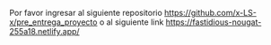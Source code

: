 Por favor ingresar al siguiente repositorio https://github.com/x-LS-x/pre_entrega_proyecto o al siguiente link https://fastidious-nougat-255a18.netlify.app/
